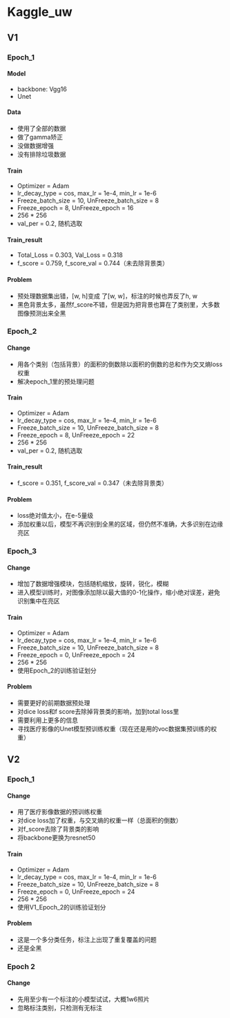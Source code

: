 # Kaggle_uw

## V1

### Epoch_1

#### Model

+ backbone: Vgg16
+ Unet

#### Data

+ 使用了全部的数据
+ 做了gamma矫正
+ 没做数据增强
+ 没有排除垃圾数据

#### Train

+ Optimizer =  Adam
+ lr_decay_type = cos, max_lr = 1e-4, min_lr = 1e-6
+ Freeze_batch_size = 10,  UnFreeze_batch_size = 8
+ Freeze_epoch = 8, UnFreeze_epoch = 16
+ 256 * 256
+ val_per = 0.2, 随机选取

#### Train_result

+ Total_Loss = 0.303,  Val_Loss = 0.318
+ f_score = 0.759,  f_score_val = 0.744（未去除背景类）

#### Problem

+ 预处理数据集出错，[w, h]变成 了[w, w]，标注的时候也弄反了h,  w
+ 黑色背景太多，虽然f_score不错，但是因为把背景也算在了类别里，大多数图像预测出来全黑

### Epoch_2

#### Change

+ 用各个类别（包括背景）的面积的倒数除以面积的倒数的总和作为交叉熵loss权重
+ 解决epoch_1里的预处理问题

#### Train

+ Optimizer =  Adam
+ lr_decay_type = cos, max_lr = 1e-4, min_lr = 1e-6
+ Freeze_batch_size = 10,  UnFreeze_batch_size = 8
+ Freeze_epoch = 8, UnFreeze_epoch = 22
+ 256 * 256
+ val_per = 0.2, 随机选取

#### Train_result

+ f_score = 0.351,  f_score_val = 0.347（未去除背景类）

#### Problem

+ loss绝对值太小，在e-5量级
+ 添加权重以后，模型不再识别到全黑的区域，但仍然不准确，大多识别在边缘亮区

### Epoch_3

#### Change

+ 增加了数据增强模块，包括随机缩放，旋转，锐化，模糊
+ 进入模型训练时，对图像添加除以最大值的0-1化操作，缩小绝对误差，避免识别集中在亮区

#### Train

+ Optimizer =  Adam
+ lr_decay_type = cos, max_lr = 1e-4, min_lr = 1e-6
+ Freeze_batch_size = 10,  UnFreeze_batch_size = 8
+ Freeze_epoch = 0, UnFreeze_epoch = 24
+ 256 * 256
+ 使用Epoch_2的训练验证划分

#### Problem

+ 需要更好的前期数据预处理
+ 对dice loss和f score去除掉背景类的影响，加到total loss里
+ 需要利用上更多的信息
+ 寻找医疗影像的Unet模型预训练权重（现在还是用的voc数据集预训练的权重）

## V2

### Epoch_1

#### Change

+ 用了医疗影像数据的预训练权重
+ 对dice loss加了权重，与交叉熵的权重一样（总面积的倒数）
+ 对f_score去除了背景类的影响
+ 将backbone更换为resnet50

#### Train

+ Optimizer =  Adam
+ lr_decay_type = cos, max_lr = 1e-4, min_lr = 1e-6
+ Freeze_batch_size = 10,  UnFreeze_batch_size = 8
+ Freeze_epoch = 0, UnFreeze_epoch = 24
+ 256 * 256
+ 使用V1_Epoch_2的训练验证划分

#### Problem

+ 这是一个多分类任务，标注上出现了重复覆盖的问题
+ 还是全黑

### Epoch 2

#### Change

+ 先用至少有一个标注的小模型试试，大概1w6照片
+ 忽略标注类别，只检测有无标注